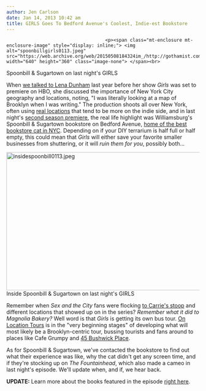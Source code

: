 ```yaml
---
author: Jen Carlson
date: Jan 14, 2013 10:42 am
title: GIRLS Goes To Bedford Avenue's Coolest, Indie-est Bookstore
---
```


	
										<p><span class="mt-enclosure mt-enclosure-image" style="display: inline;"> <img alt="spoonbillgirls0113.jpeg" src="https://web.archive.org/web/20150508184324im_/http://gothamist.com/attachments/arts_jen/spoonbillgirls0113.jpeg" width="640" height="360" class="image-none"> </span><br>
<span class="photo_caption">Spoonbill &amp; Sugartown on last night&apos;s GIRLS</span></p>

<p>When <a href="https://web.archive.org/web/20150508184324/http://gothamist.com/2012/04/04/lena_dunham_interview_1.php">we talked to Lena Dunham</a> last year before her show <em>Girls</em> was set to premiere on HBO, she discussed the importance of New York City geography and locations, noting, &quot;I was literally looking at a map of Brooklyn when I was writing.&quot; The production shoots all over New York, often using <a href="https://web.archive.org/web/20150508184324/http://gothamist.com/2012/04/09/lena_dunham_girls_guide_to_going_ou.php">real locations</a> that tend to be more on the indie side, and in last night&apos;s <a href="https://web.archive.org/web/20150508184324/http://gothamist.com/2013/01/11/girls_season_2.php">second season premiere</a>, the real life highlight was Williamsburg&apos;s Spoonbill &amp; Sugartown bookstore on Bedford Avenue, <a href="https://web.archive.org/web/20150508184324/http://gothamist.com/2011/03/09/best_bookstores_of_nyc.php#photo-10">home of the best bookstore cat in NYC</a>. Depending on if your DIY terrarium is half full or half empty, this could mean that <em>Girls</em> will either save your favorite smaller businesses from shuttering, or it will <em>ruin them for you</em>, possibly both...</p>

<p><span class="mt-enclosure mt-enclosure-image" style="display: inline;"> <img alt="insidespoonbill0113.jpeg" src="https://web.archive.org/web/20150508184324im_/http://gothamist.com/attachments/arts_jen/insidespoonbill0113.jpeg" width="640" height="360" class="image-none"> </span><br>
<span class="photo_caption">Inside Spoonbill &amp; Sugartown on last night&apos;s GIRLS</span></p>

<p>Remember when <em>Sex and the City</em> fans were flocking <a href="https://web.archive.org/web/20150508184324/http://gothamist.com/2008/07/25/no_more_stoop_on_the_sex_tour.php">to Carrie&apos;s stoop</a> and different locations that showed up on in the series? <em>Remember what it did to Magnolia Bakery?</em> Well word is that <em>Girls</em> is getting its own bus tour. <a href="https://web.archive.org/web/20150508184324/http://www.buzzfeed.com/jtes/next-step-to-girls-world-domination-a-tour-bus">On Location Tours</a> is in the &quot;very beginning stages&quot; of developing what will most likely be a Brooklyn-centric tour, bussing tourists and fans around to places like Cafe Grumpy and <a href="https://web.archive.org/web/20150508184324/https://maps.google.com/maps?q=45+bushwick+place+brooklyn&amp;ll=40.706474,-73.938063&amp;spn=0.006067,0.012918&amp;sll=40.706959,-73.938710&amp;layer=c&amp;cbp=13,183.16,,0,5.3&amp;cbll=40.707015,-73.938705&amp;gl=us&amp;hnear=45+Bushwick+Pl,+Brooklyn,+New+York+11206&amp;t=h&amp;z=17&amp;iwloc=A&amp;panoid=77F7gL_RzWwnOrah7TvLgA">45 Bushwick Place</a>.</p>

<p>As for Spoonbill &amp; Sugartown, we&apos;ve contacted the bookstore to find out what their experience was like, why the cat didn&apos;t get any screen time, and if they&apos;re stocking up on <em>The Fountainhead</em>, which also made a cameo in last night&apos;s episode. We&apos;ll update when, and if, we hear back.</p>

<p><strong>UPDATE:</strong> Learn more about the books featured in the episode <a href="https://web.archive.org/web/20150508184324/http://gothamist.com/2013/01/14/girls_asked_dumbo_bookstore_to_cura.php">right here</a>.</p>					
										
									
				